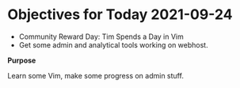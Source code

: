 # Objectives for Today 2021-09-24

- Community Reward Day: Tim Spends a Day in Vim
- Get some admin and analytical tools working on webhost.

**Purpose**

Learn some Vim, make some progress on admin stuff.
